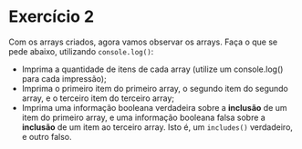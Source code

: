 # Exercício 2

Com os arrays criados, agora vamos observar os arrays. Faça o que se pede abaixo, utilizando `console.log()`:

- Imprima a quantidade de itens de cada array (utilize um console.log() para cada impressão);
- Imprima o primeiro item do primeiro array, o segundo item do segundo array, e o terceiro item do terceiro array;
- Imprima uma informação booleana verdadeira sobre a **inclusão** de um item do primeiro array, e uma informação booleana falsa sobre a **inclusão** de um item ao terceiro array. Isto é, um `includes()` verdadeiro, e outro falso.

